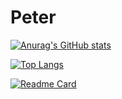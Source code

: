 # Peter
[![Anurag's GitHub stats](https://github-readme-stats.vercel.app/api?username=Potriashka&show_icons=true&theme=nightowl&border_radius=10)](https://github.com/anuraghazra/github-readme-stats)

[![Top Langs](https://github-readme-stats.vercel.app/api/top-langs/?username=Potriashka&layout=compact&show_icons=true&theme=nightowl&border_radius=10)](https://github.com/Potriashka/Peter)

[![Readme Card](https://github-readme-stats.vercel.app/api/pin/?username=Potriashka&repo=Peter)](https://github.com/Potriashka/firemess)
